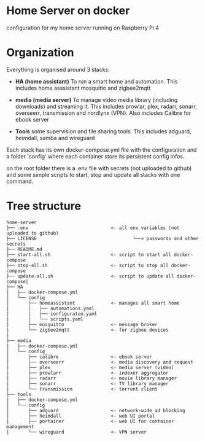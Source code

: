 # Home Server on docker

configuration for my home server running on Raspberry Pi 4

# Organization

Everything is organised around 3 stacks:

- **HA (home assistant)**
To run a smart home and automation. This includes home asssistant mosquitto and zigbee2mqtt

- **media (media server)**
To manage video media library (including downloads) and streaming it.
This includes prowlar, plex, radarr, sonarr, overseerr, transmission and nordlynx (VPN).
Also includes Calibre for ebook server

- **Tools**
some supervision and file sharing tools.
This includes adguard, heimdall, samba and wireguard

Each stack has its own docker-compose.yml file with the configuration and a folder 'config' where each container store its persistent config infos.

on the root folder there is a .env file with secrets (not uploaded to github) and some simple scripts to start, stop and update all stacks with one command.

# Tree structure
```
home-server
├── .env                              <- all env variables (not uploaded to github)
├── LICENSE                                   └──> passwords and other secrets
├── README.md
├── start-all.sh                      <- script to start all docker-compose
├── stop-all.sh                       <- script to stop all docker-compose
├── update-all.sh                     <- script to update all docker-compose|
├── HA
|   ├── docker-compose.yml
│   └── config            
│       ├── homeassistant             <- manages all smart home
|       |   ├── automations.yaml
|       |   ├── configuraton.yaml
|       |   └── scripts.yaml
|       ├── mosquitto                 <- message broker
|       └── zigbee2mqtt               <- for zigbee devices
|
├── media
|   ├── docker-compose.yml
│   └── config            
│       ├── calibre                   <- ebook server
│       ├── overseerr                 <- media discovery and request
|       ├── plex                      <- media server (video)
|       ├── prowlarr                  <- indexer aggregator
|       ├── radarr                    <- movie library manager
|       ├── sonarr                    <- TV library manager
|       └── transmission              <- torrent client
├── tools
|   ├── docker-compose.yml
│   └── config            
│       ├── adguard                   <- network-wide ad blocking
│       ├── heimdall                  <- web UI portal
|       ├── portainer                 <- web UI for container management
|       └── wireguard                 <- VPN server
```